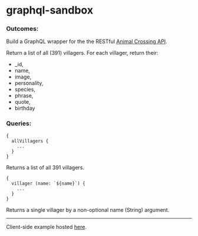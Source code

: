 # graphql-sandbox

### Outcomes: 
Build a GraphQL wrapper for the the RESTful [Animal Crossing API](https://ac-vill.herokuapp.com/villagers).

Return a list of all (391) villagers. For each villager, return their:
* _id, 
* name, 
* image, 
* personality, 
* species,
* phrase, 
* quote,
* birthday

### Queries:
```
{
  allVillagers {
    ...
  }
}
```
Returns a list of all 391 villagers.

```
{
  villager (name: `${name}`) {
    ...
  }
}
```
Returns a single villager by a non-optional name (String) argument.

---

Client-side example hosted [here](https://github.com/dl-watson/30_hooks).
